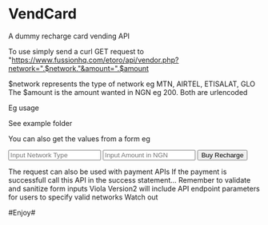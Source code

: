 # VendCard
A dummy recharge card vending API

To use simply send a curl GET request to "https://www.fussionhq.com/etoro/api/vendor.php?network=".$network."&amount=".$amount

$network represents the type of network eg MTN, AIRTEL, ETISALAT, GLO
The $amount is the amount wanted in NGN eg 200.
Both are urlencoded

Eg usage

<?php
$network = urlencode("MTN");
$amount = urlencode("200");
$url = "https://www.fussionhq.com/etoro/api/vendor.php?network=".$network."&amount=".$amount;
$request = curl_init();
curl_setopt($request, CURLOPT_URL, $url);
$response = curl_exec($request);
?>

See example folder

You can also get the values from a form eg

<?php
if(isset($_POST["submit"])) {
  $network = urlencode($_POST["network"]);
  $amount = urlencode($_POST["amount"]);
  $url = "https://www.fussionhq.com/etoro/api/vendor.php?network=".$network."&amount=".$amount;
  $request = curl_init();
  curl_setopt($request, CURLOPT_URL, $url);
  $response = curl_exec($request);
 }
?>
<!DOCTYPE html>
<html>
  <head></head>
  <body>
    <form method="POST" action="">
      <input type="text" name="network" placeholder="Input Network Type"/>
      <input type="number" name="amount" placeholder="Input Amount in NGN"/>
      <button type="submit" name="submit">Buy Recharge </button>
    </form>
  </body>
</html>

The request can also be used with payment APIs
If the payment is successfull call this API in the success statement...
Remember to validate and sanitize form inputs
Viola
Version2 will include API endpoint parameters for users to specify valid networks
Watch out

#Enjoy#
